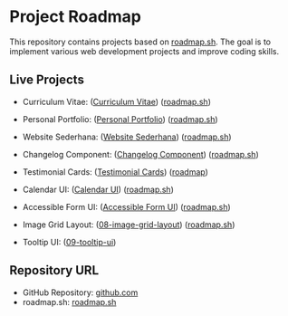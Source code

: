 # Project Roadmap

This repository contains projects based on [roadmap.sh](https://roadmap.sh/projects/single-page-cv). The goal is to implement various web development projects and improve coding skills.

## Live Projects

-   Curriculum Vitae: ([Curriculum Vitae](https://github.com/Fajar-saputra/project-github/tree/main/curriculum-vitae-sederhana)) ([roadmap.sh](https://roadmap.sh/projects/curriculum-vitae))

-   Personal Portfolio: ([Personal Portfolio](https://github.com/Fajar-saputra/project-roadmap/tree/main/03-personal-portfolio)) ([roadmap.sh](https://roadmap.sh/projects/portfolio-website))

-   Website Sederhana: ([Website Sederhana](https://github.com/Fajar-saputra/project-roadmap/tree/main/02-website%20sederhana)) ([roadmap.sh](https://roadmap.sh/projects/basic-html-website))

-   Changelog Component: ([Changelog Component](https://github.com/Fajar-saputra/project-roadmap/tree/main/04-changelog-component)) ([roadmap.sh](https://roadmap.sh/projects/changelog-component))

-   Testimonial Cards: ([Testimonial Cards](https://github.com/Fajar-saputra/project-roadmap/tree/main/05-testimonial-cards)) ([roadmap](https://roadmap.sh/projects/testimonial-cards))

-   Calendar UI: ([Calendar UI](https://github.com/Fajar-saputra/project-roadmap/tree/main/06-datepicker-ui)) ([roadmap.sh](https://roadmap.sh/projects/datepicker-ui))

-   Accessible Form UI: ([Accessible Form UI](https://github.com/Fajar-saputra/project-roadmap/tree/main/07-accessible-form-ui)) ([roadmap.sh](https://roadmap.sh/projects/accessible-form-ui))

-   Image Grid Layout: ([08-image-grid-layout](https://github.com/Fajar-saputra/project-roadmap/tree/main/08-image-grid-layout)) ([roadmap.sh](https://roadmap.sh/projects/image-grid))

-   Tooltip UI: ([09-tooltip-ui](https://github.com/Fajar-saputra/project-roadmap/tree/main/09-tooltip-ui))

## Repository URL

-   GitHub Repository: [github.com](https://github.com/Fajar-saputra/project-github)
-   roadmap.sh: [roadmap.sh](https://roadmap.sh/projects/)
